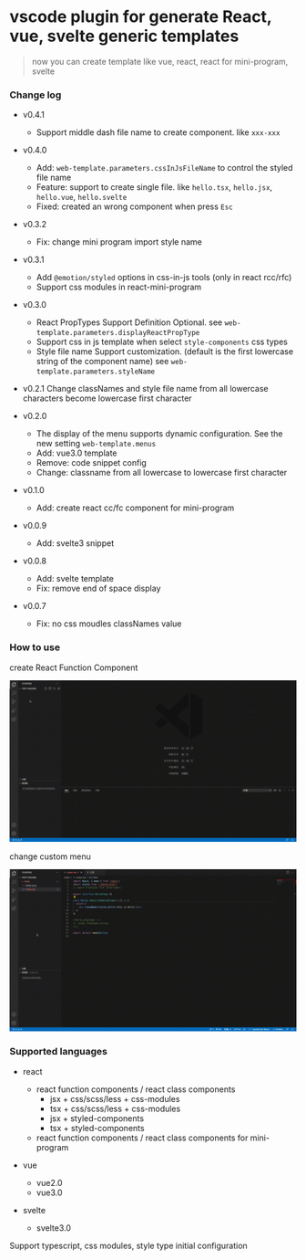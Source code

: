 # vscode plugin for generate React, vue, svelte generic templates

> now you can create template like vue, react, react for mini-program, svelte

### Change log
- v0.4.1
  - Support middle dash file name to create component. like `xxx-xxx`

- v0.4.0
  - Add: `web-template.parameters.cssInJsFileName` to control the styled file name
  - Feature: support to create single file. like `hello.tsx`, `hello.jsx`, `hello.vue`, `hello.svelte`
  - Fixed: created an wrong component when press `Esc`

- v0.3.2
  - Fix: change mini program import style name

- v0.3.1
  - Add `@emotion/styled` options in css-in-js tools (only in react rcc/rfc)
  - Support css modules in react-mini-program

- v0.3.0

  - React PropTypes Support Definition Optional. see `web-template.parameters.displayReactPropType`
  - Support css in js template when select `style-components` css types
  - Style file name Support customization. (default is the first lowercase string of the component name) see `web-template.parameters.styleName`

- v0.2.1
  Change classNames and style file name from all lowercase characters become lowercase first character

- v0.2.0

  - The display of the menu supports dynamic configuration. See the new setting `web-template.menus`
  - Add: vue3.0 template
  - Remove: code snippet config
  - Change: classname from all lowercase to lowercase first character

- v0.1.0

  - Add: create react cc/fc component for mini-program

- v0.0.9

  - Add: svelte3 snippet

- v0.0.8

  - Add: svelte template
  - Fix: remove end of space display

- v0.0.7
  - Fix: no css moudles classNames value

### How to use

create React Function Component

![RFC](images/RFC.gif)

change custom menu

![custom menu](images/menus-config.gif)

### Supported languages

- react

  - react function components / react class components
    - jsx + css/scss/less + css-modules
    - tsx + css/scss/less + css-modules
    - jsx + styled-components
    - tsx + styled-components
  - react function components / react class components for mini-program

- vue

  - vue2.0
  - vue3.0

- svelte
  - svelte3.0

Support typescript, css modules, style type initial configuration
